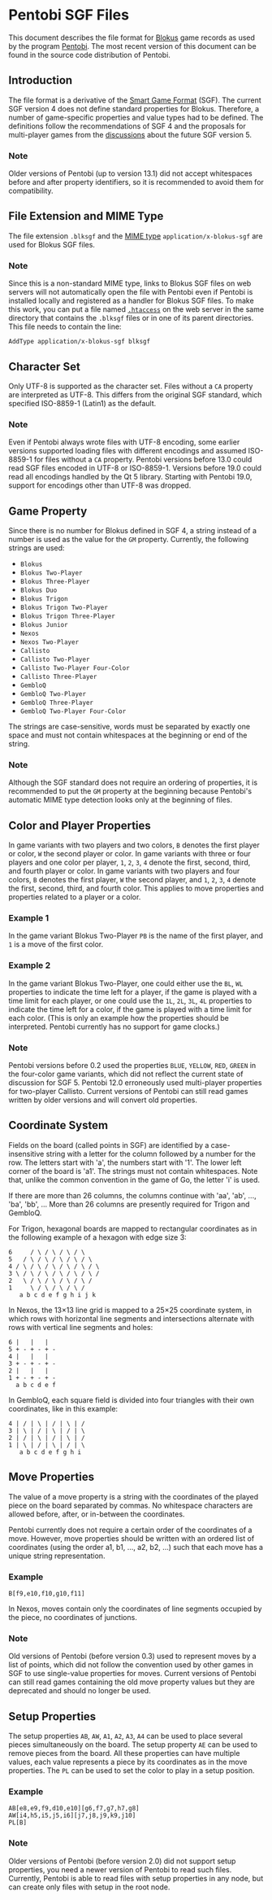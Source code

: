 Pentobi SGF Files
=================

This document describes the file format for
[Blokus](https://en.wikipedia.org/wiki/Blokus) game records as used by
the program [Pentobi](https://pentobi.sourceforge.io). The most recent
version of this document can be found in the source code distribution of
Pentobi.

Introduction
------------

The file format is a derivative of the
[Smart Game Format](https://www.red-bean.com/sgf/) (SGF). The current
SGF version 4 does not define standard properties for Blokus. Therefore,
a number of game-specific properties and value types had to be defined.
The definitions follow the recommendations of SGF 4 and the proposals
for multi-player games from the
[discussions](http://www.red-bean.com/sgf/ff5/ff5.htm) about the future
SGF version 5.

### Note
Older versions of Pentobi (up to version 13.1) did not accept
whitespaces before and after property identifiers, so it is recommended
to avoid them for compatibility.

File Extension and MIME Type
----------------------------

The file extension `.blksgf` and the
[MIME type](https://en.wikipedia.org/wiki/Internet_media_type)
`application/x-blokus-sgf` are used for Blokus SGF files.

### Note
Since this is a non-standard MIME type, links to Blokus SGF files on web
servers will not automatically open the file with Pentobi even if
Pentobi is installed locally and registered as a handler for Blokus SGF
files. To make this work, you can put a file named
[`.htaccess`](https://en.wikipedia.org/wiki/.htaccess) on the web server
in the same directory that contains the `.blksgf` files or in one of its
parent directories. This file needs to contain the line:
```
AddType application/x-blokus-sgf blksgf
```

Character Set
-------------

Only UTF-8 is supported as the character set. Files without a `CA`
property are interpreted as UTF-8. This differs from the original SGF
standard, which specified ISO-8859-1 (Latin1) as the default.

### Note
Even if Pentobi always wrote files with UTF-8 encoding, some earlier
versions supported loading files with different encodings and assumed
ISO-8859-1 for files without a `CA` property. Pentobi versions before
13.0 could read SGF files encoded in UTF-8 or ISO-8859-1. Versions
before 19.0 could read all encodings handled by the Qt 5 library.
Starting with Pentobi 19.0, support for encodings other than UTF-8 was
dropped.

Game Property
-------------

Since there is no number for Blokus defined in SGF 4, a string instead
of a number is used as the value for the `GM` property. Currently, the
following strings are used:

* `Blokus`
* `Blokus Two-Player`
* `Blokus Three-Player`
* `Blokus Duo`
* `Blokus Trigon`
* `Blokus Trigon Two-Player`
* `Blokus Trigon Three-Player`
* `Blokus Junior`
* `Nexos`
* `Nexos Two-Player`
* `Callisto`
* `Callisto Two-Player`
* `Callisto Two-Player Four-Color`
* `Callisto Three-Player`
* `GembloQ`
* `GembloQ Two-Player`
* `GembloQ Three-Player`
* `GembloQ Two-Player Four-Color`

The strings are case-sensitive, words must be separated by exactly one
space and must not contain whitespaces at the beginning or end of the
string.

### Note
Although the SGF standard does not require an ordering of properties,
it is recommended to put the `GM` property at the beginning because
Pentobi's automatic MIME type detection looks only at the beginning
of files.

Color and Player Properties
---------------------------

In game variants with two players and two colors, `B` denotes the first
player or color, `W` the second player or color. In game variants with
three or four players and one color per player, `1`, `2`, `3`, `4`
denote the first, second, third, and fourth player or color. In game
variants with two players and four colors, `B` denotes the first player,
`W` the second player, and `1`, `2`, `3`, `4` denote the first, second,
third, and fourth color. This applies to move properties and properties
related to a player or a color.

### Example 1
In the game variant Blokus Two-Player `PB` is the name of the first
player, and `1` is a move of the first color.

### Example 2
In the game variant Blokus Two-Player, one could either use the `BL`,
`WL` properties to indicate the time left for a player, if the game is
played with a time limit for each player, or one could use the `1L`,
`2L`, `3L`, `4L` properties to indicate the time left for a color, if
the game is played with a time limit for each color. (This is only an
example how the properties should be interpreted. Pentobi currently has
no support for game clocks.)

### Note
Pentobi versions before 0.2 used the properties `BLUE`, `YELLOW`, `RED`,
`GREEN` in the four-color game variants, which did not reflect the
current state of discussion for SGF 5. Pentobi 12.0 erroneously used
multi-player properties for two-player Callisto. Current versions of
Pentobi can still read games written by older versions and will convert
old properties.

Coordinate System
-----------------

Fields on the board (called points in SGF) are identified by a
case-insensitive string with a letter for the column followed by a
number for the row. The letters start with 'a', the numbers start with
'1'. The lower left corner of the board is 'a1'. The strings must not
contain whitespaces. Note that, unlike the common convention in the game
of Go, the letter 'i' is used.

If there are more than 26 columns, the columns continue with 'aa', 'ab',
..., 'ba', 'bb', ... More than 26 columns are presently required for
Trigon and GembloQ.

For Trigon, hexagonal boards are mapped to rectangular coordinates as in
the following example of a hexagon with edge size 3:
```
6     / \ / \ / \ / \
5   / \ / \ / \ / \ / \
4 / \ / \ / \ / \ / \ / \
3 \ / \ / \ / \ / \ / \ /
2   \ / \ / \ / \ / \ /
1     \ / \ / \ / \ /
   a b c d e f g h i j k
```

In Nexos, the 13×13 line grid is mapped to a 25×25 coordinate system, in
which rows with horizontal line segments and intersections alternate
with rows with vertical line segments and holes:
```
6 |   |   |
5 + - + - + -
4 |   |   |
3 + - + - + -
2 |   |   |
1 + - + - + -
  a b c d e f
```

In GembloQ, each square field is divided into four triangles with their
own coordinates, like in this example:
```
4 | / | \ | / | \ | /
3 | \ | / | \ | / | \
2 | / | \ | / | \ | /
1 | \ | / | \ | / | \
   a b c d e f g h i
```

Move Properties
---------------

The value of a move property is a string with the coordinates of the
played piece on the board separated by commas. No whitespace characters
are allowed before, after, or in-between the coordinates.

Pentobi currently does not require a certain order of the coordinates of
a move. However, move properties should be written with an ordered list
of coordinates (using the order a1, b1, …, a2, b2, …) such that each
move has a unique string representation.

### Example
`B[f9,e10,f10,g10,f11]`

In Nexos, moves contain only the coordinates of line segments occupied
by the piece, no coordinates of junctions.

### Note
Old versions of Pentobi (before version 0.3) used to represent moves by
a list of points, which did not follow the convention used by other
games in SGF to use single-value properties for moves. Current versions
of Pentobi can still read games containing the old move property values
but they are deprecated and should no longer be used.

Setup Properties
----------------

The setup properties `AB`, `AW`, `A1`, `A2`, `A3`, `A4` can be used to
place several pieces simultaneously on the board. The setup property
`AE` can be used to remove pieces from the board. All these properties
can have multiple values, each value represents a piece by its
coordinates as in the move properties. The `PL` can be used to set the
color to play in a setup position.

### Example
```
AB[e8,e9,f9,d10,e10][g6,f7,g7,h7,g8]
AW[i4,h5,i5,j5,i6][j7,j8,j9,k9,j10]
PL[B]
```

### Note
Older versions of Pentobi (before version 2.0) did not support setup
properties, you need a newer version of Pentobi to read such files.
Currently, Pentobi is able to read files with setup properties in any
node, but can create only files with setup in the root node.
